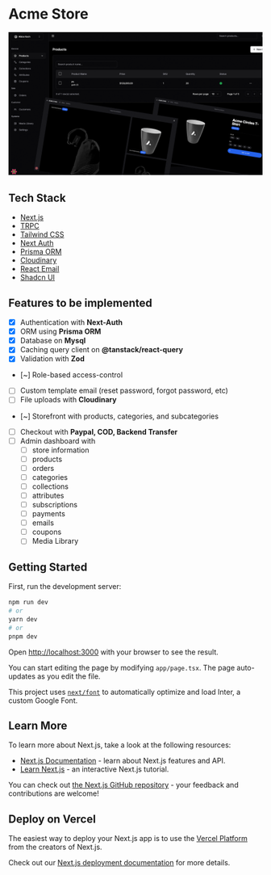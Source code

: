 # Acme Store
![Image](public/ecommerce.png)

## Tech Stack
- [Next.js](https://nextjs.org)
- [TRPC](https://trpc.io/)
- [Tailwind CSS](https://tailwindcss.com)
- [Next Auth](https://next-auth.js.org/)
- [Prisma ORM](https://www.prisma.io/)
- [Cloudinary](https://cloudinary.com/)
- [React Email](https://react.email)
- [Shadcn UI](https://ui.shadcn.com/)

## Features to be implemented

- [x] Authentication with **Next-Auth**
- [x] ORM using **Prisma ORM**
- [x] Database on **Mysql**
- [x] Caching query client on **@tanstack/react-query**
- [x] Validation with **Zod**
- [~] Role-based access-control
- [ ] Custom template email (reset password, forgot password, etc)
- [ ] File uploads with **Cloudinary**
- [~] Storefront with products, categories, and subcategories
- [ ] Checkout with **Paypal, COD, Backend Transfer**
- [ ] Admin dashboard with 
  - [ ] store information
  - [ ] products 
  - [ ] orders 
  - [ ] categories
  - [ ] collections 
  - [ ] attributes
  - [ ] subscriptions 
  - [ ] payments 
  - [ ] emails 
  - [ ] coupons
  - [ ] Media Library
<!-- - [x] User subscriptions with **Stripe** -->
<!-- - [x] Seller and customer workflows -->
<!-- - [x] Blog using **MDX** and **Contentlayer** -->
<!-- - [x] Newsletter subscription with **React Email** and **Resend** -->

## Getting Started

First, run the development server:

```bash
npm run dev
# or
yarn dev
# or
pnpm dev
```

Open [http://localhost:3000](http://localhost:3000) with your browser to see the result.

You can start editing the page by modifying `app/page.tsx`. The page auto-updates as you edit the file.

This project uses [`next/font`](https://nextjs.org/docs/basic-features/font-optimization) to automatically optimize and load Inter, a custom Google Font.

## Learn More

To learn more about Next.js, take a look at the following resources:

- [Next.js Documentation](https://nextjs.org/docs) - learn about Next.js features and API.
- [Learn Next.js](https://nextjs.org/learn) - an interactive Next.js tutorial.

You can check out [the Next.js GitHub repository](https://github.com/vercel/next.js/) - your feedback and contributions are welcome!

## Deploy on Vercel

The easiest way to deploy your Next.js app is to use the [Vercel Platform](https://vercel.com/new?utm_medium=default-template&filter=next.js&utm_source=create-next-app&utm_campaign=create-next-app-readme) from the creators of Next.js.

Check out our [Next.js deployment documentation](https://nextjs.org/docs/deployment) for more details.
